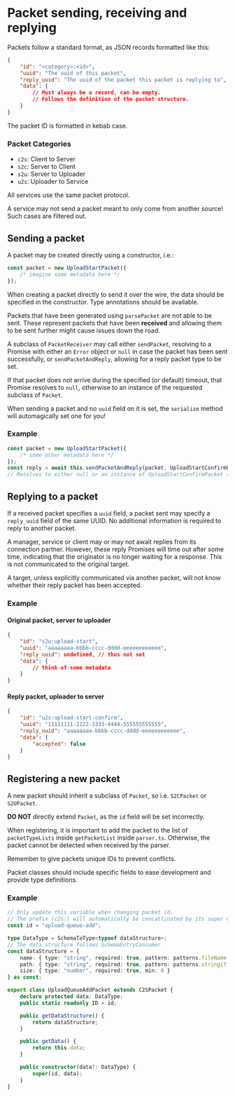 # Packet sending, receiving and replying

Packets follow a standard format, as JSON records formatted like this:

```json
{
    "id": "<category>:<id>",
    "uuid": "The uuid of this packet",
    "reply_uuid": "The uuid of the packet this packet is replying to",
    "data": {
        // Must always be a record, can be empty.
        // Follows the definition of the packet structure.
    }
}
```

The packet ID is formatted in kebab case.

### Packet Categories

- `c2s`: Client to Server
- `s2c`: Server to Client
- `s2u`: Server to Uploader
- `u2s`: Uploader to Service

All services use the same packet protocol.

A service may not send a packet meant to only come from another source!
Such cases are filtered out.

## Sending a packet

A packet may be created directly using a constructor, i.e.:

```ts
const packet = new UploadStartPacket({
    /* imagine some metadata here */
});
```

When creating a packet directly to send it over the wire,
the data should be specified in the constructor.
Type annotations should be available.

Packets that have been generated using `parsePacket` are not able to be sent.
These represent packets that have been **received** and allowing them to be sent
further might cause issues down the road.

A subclass of `PacketReceiver` may call either `sendPacket`, resolving
to a Promise with either an `Error` object or `null` in case the
packet has been sent successfully, or `sendPacketAndReply`, allowing for
a reply packet type to be set.

If that packet does not arrive during the specified (or default) timeout,
that Promise resolves to `null`, otherwise to an instance of the
requested subclass of `Packet`.

When sending a packet and no `uuid` field on it is set, the `serialize` method
will automagically set one for you!

### Example

```ts
const packet = new UploadStartPacket({
    /* some other metadata here */
});
const reply = await this.sendPacketAndReply(packet, UploadStartConfirmPacket);
// Resolves to either null or an instance of UploadStartConfirmPacket (with data set)
```

## Replying to a packet

If a received packet specifies a `uuid` field, a packet sent
may specify a `reply_uuid` field of the same UUID.
No additional information is required to reply to another packet.

A manager, service or client may or may not await replies from its connection
partner. However, these reply Promises will time out after some time,
indicating that the originator is no longer waiting for a response.
This is not communicated to the original target.

A target, unless explicitly communicated via another packet,
will not know whether their reply packet has been accepted.

### Example

#### Original packet, server to uploader

```json
{
    "id": "s2u:upload-start",
    "uuid": "aaaaaaaa-bbbb-cccc-dddd-eeeeeeeeeeee",
    "reply_uuid": undefined, // thus not set
    "data": {
        // think of some metadata
    }
}
```

#### Reply packet, uploader to server

```json
{
    "id": "u2s:upload-start-confirm",
    "uuid": "11111111-2222-3333-4444-555555555555",
    "reply_uuid": "aaaaaaaa-bbbb-cccc-dddd-eeeeeeeeeeee",
    "data": {
        "accepted": false
    }
}
```

## Registering a new packet

A new packet should inherit a subclass of `Packet`, so i.e. `S2CPacket` or `S2UPacket`.

**DO NOT** directly extend `Packet`, as the `id` field will be set incorrectly.

When registering, it is important to add the packet to the list of `packetTypeLists` inside `getPacketList` inside `parser.ts`.
Otherwise, the packet cannot be detected when received by the parser.

Remember to give packets unique IDs to prevent conflicts.

Packet classes should include specific fields to ease development and provide type definitions.

### Example

```ts
// Only update this variable when changing packet id.
// The prefix (c2s:) will automatically be concattinated by its super class
const id = "upload-queue-add";

type DataType = SchemaToType<typeof dataStructure>;
// The data structure follows SchemaEntryConsumer
const dataStructure = {
    name: { type: "string", required: true, pattern: patterns.fileName },
    path: { type: "string", required: true, pattern: patterns.stringifiedPath },
    size: { type: "number", required: true, min: 0 }
} as const;

export class UploadQueueAddPacket extends C2SPacket {
    declare protected data: DataType;
    public static readonly ID = id;

    public getDataStructure() {
        return dataStructure;
    }

    public getData() {
        return this.data;
    }

    public constructor(data?: DataType) {
        super(id, data);
    }
}
```
